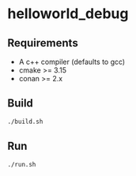 # helloworld_debug

## Requirements

-   A c++ compiler (defaults to gcc)
-   cmake >= 3.15
-   conan >= 2.x

## Build

```sh
./build.sh
```

## Run

```sh
./run.sh
```
